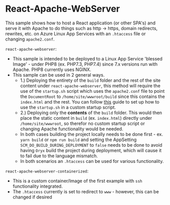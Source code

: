 # React-Apache-WebServer

This sample shows how to host a React application (or other SPA's) and serve it with Apache to do things such as http -> https, domain redirects, rewrites, etc. on Azure Linux App Services with an `.htaccess` file or changing `apache2.conf`.

`react-apache-webserver`:
- This sample is intended to be deployed to a Linux App Service 'blessed Image' - under PHP8 (ex. PHP7.3, PHP7.4) since 7.x versions run with Apache. PHP8 currently uses NGINX.
- This sample can be used in 2 general ways. 
  - 1.) Deploying the entirety of the `build` folder and the rest of the site content under `react-apache-webserver`, this method will require the use of the `startup.sh` script which uses the `apache2.conf` file to point the `DocumentRoot` to `/home/site/wwwroot/build` since this contains the `index.html` and the rest. You can follow [this](https://azureossd.github.io/2020/01/23/php-custom-startup-script-app-service-linux/) guide to set up how to use the `startup.sh` in a custom startup script. 
  - 2.) Deploying only the **contents** of the `build` folder. This would then place the static content in `build` (ex. `index.html`) directly under `/home/site/wwwroot`, so therefor no custom startup script or changing Apache functionality would be needed. 
  - In both cases building the project locally needs to be done first - ex. `yarn build` or `npm run build` and setting the AppSetting `SCM_DO_BUILD_DURING_DEPLOYMENT` to `false` needs to be done to avoid having `Oryx` build the project during deployment, which will cause it to fail due to the language mismatch. 
  - In both scenarios an `.htaccess` can be used for various functionality.

`react-apache-webserver-containerized`:
- This is a custom container/Image of the first example with `ssh` functionality integrated.
- The `.htaccess` currently is set to redirect to `www` - however, this can be changed if desired



